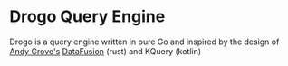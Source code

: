 # Drogo Query Engine

Drogo is a query engine written in pure Go and inspired by the design of [Andy Grove's](https://github.com/andygrove) [DataFusion](https://github.com/apache/arrow-datafusion) (rust) and KQuery (kotlin)
